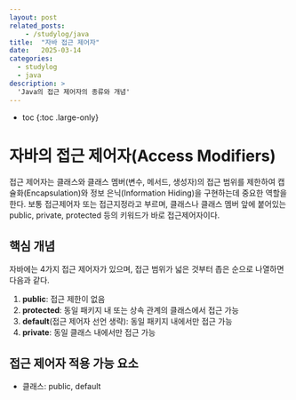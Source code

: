 ```yaml
---
layout: post
related_posts:
    - /studylog/java
title:  "자바 접근 제어자"
date:   2025-03-14
categories:
  - studylog
  - java
description: >
  'Java의 접근 제어자의 종류와 개념'
---
```

* toc
{:toc .large-only}

# 자바의 접근 제어자(Access Modifiers)
접근 제어자는 클래스와 클래스 멤버(변수, 메서드, 생성자)의 접근 범위를 제한하여 캡슐화(Encapsulation)와 정보 은닉(Information Hiding)을 구현하는데 중요한 역할을 한다. 보통 접근제어자 또는 접근지정라고 부르며, 클래스나 클래스 멤버 앞에 붙어있는 public, private, protected 등의 키워드가 바로 접근제어자이다. 

## 핵심 개념
자바에는 4가지 접근 제어자가 있으며, 접근 범위가 넓은 것부터 좁은 순으로 나열하면 다음과 같다.
1. **public**: 접근 제한이 없음
2. **protected**: 동일 패키지 내 또는 상속 관계의 클래스에서 접근 가능
3. **default**(접근 제어자 선언 생략): 동일 패키지 내에서만 접근 가능
4. **private**: 동일 클래스 내에서만 접근 가능

## 접근 제어자 적용 가능 요소
* 클래스: public, default
